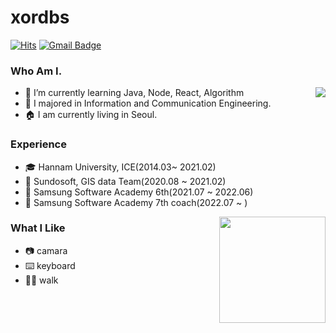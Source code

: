 # xordbs
[![Hits](https://hits.seeyoufarm.com/api/count/incr/badge.svg?url=https%3A%2F%2Fgithub.com%2Fxordbs&count_bg=%23D5A740&title_bg=%23555555&icon=github.svg&icon_color=%23F1ECEC&title=hits&edge_flat=false)](https://github.com/xordbs)
[![Gmail Badge](https://img.shields.io/badge/Gmail-D14836?style=flat&logo=Gmail&logoColor=white)](mailto:xoem00@gmail.com)

### Who Am I. 
<img align='right' src="http://mazassumnida.wtf/api/v2/generate_badge?boj=xordbs">  

- 🌱 I’m currently learning Java, Node, React, Algorithm
- 🥇 I majored in Information and Communication Engineering.
- 🏠 I am currently living in Seoul.


### Experience
- 🎓 Hannam University, ICE(2014.03~ 2021.02)
- 💊 Sundosoft, GIS data Team(2020.08 ~ 2021.02)
- 📖 Samsung Software Academy 6th(2021.07 ~ 2022.06)
- 🏢 Samsung Software Academy 7th coach(2022.07 ~   )
<img align='right' src="https://github-readme-stats.vercel.app/api?username=xordbs" height="170">



### What I Like
- 📷 camara
- ⌨️ keyboard
- 🚶🏻 walk

